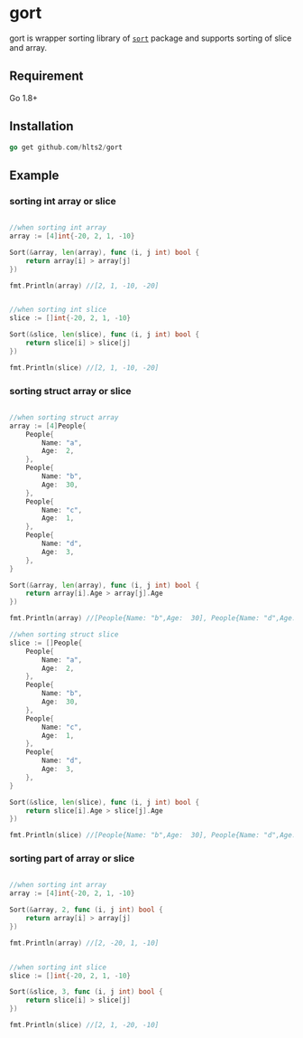# gort
gort is wrapper sorting library of [`sort`][sort] package and supports sorting of slice and array.

[sort]: https://github.com/golang/go/tree/master/src/sort

## Requirement
Go 1.8+

## Installation

```go
go get github.com/hlts2/gort
```

## Example

### sorting int array or slice

```go

//when sorting int array
array := [4]int{-20, 2, 1, -10}

Sort(&array, len(array), func (i, j int) bool {
    return array[i] > array[j]
})

fmt.Println(array) //[2, 1, -10, -20]


//when sorting int slice
slice := []int{-20, 2, 1, -10}

Sort(&slice, len(slice), func (i, j int) bool {
    return slice[i] > slice[j]
})

fmt.Println(slice) //[2, 1, -10, -20]

```

### sorting struct array or slice

```go

//when sorting struct array
array := [4]People{
	People{
		Name: "a",
     	Age:  2,
	},
	People{
		Name: "b",
		Age:  30,
	},
	People{
		Name: "c",
		Age:  1,
	},
	People{
		Name: "d",
		Age:  3,
	},
}

Sort(&array, len(array), func (i, j int) bool {
    return array[i].Age > array[j].Age
})

fmt.Println(array) //[People{Name: "b",Age:  30], People{Name: "d",Age:  3], People{Name: "a",Age:  2], People{Name: "c",Age:  1]]

//when sorting struct slice
slice := []People{
	People{
		Name: "a",
		Age:  2,
	},
	People{
		Name: "b",
		Age:  30,
	},
	People{
		Name: "c",
		Age:  1,
	},
	People{
		Name: "d",
		Age:  3,
	},
}

Sort(&slice, len(slice), func (i, j int) bool {
    return slice[i].Age > slice[j].Age
})

fmt.Println(slice) //[People{Name: "b",Age:  30], People{Name: "d",Age:  3], People{Name: "a",Age:  2], People{Name: "c",Age:  1]]

```

### sorting part of array or slice

```go

//when sorting int array
array := [4]int{-20, 2, 1, -10}

Sort(&array, 2, func (i, j int) bool {
    return array[i] > array[j]
})

fmt.Println(array) //[2, -20, 1, -10]


//when sorting int slice
slice := []int{-20, 2, 1, -10}

Sort(&slice, 3, func (i, j int) bool {
    return slice[i] > slice[j]
})

fmt.Println(slice) //[2, 1, -20, -10]

```
